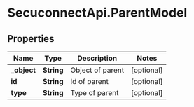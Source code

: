 # SecuconnectApi.ParentModel

## Properties
Name | Type | Description | Notes
------------ | ------------- | ------------- | -------------
**_object** | **String** | Object of parent | [optional] 
**id** | **String** | Id of parent | [optional] 
**type** | **String** | Type of parent | [optional] 


